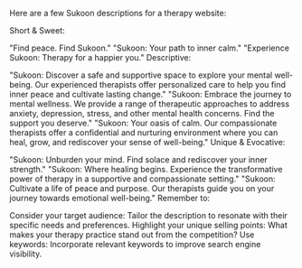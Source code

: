 Here are a few Sukoon descriptions for a therapy website:

Short & Sweet:

"Find peace. Find Sukoon."
"Sukoon: Your path to inner calm."
"Experience Sukoon: Therapy for a happier you."
Descriptive:

"Sukoon: Discover a safe and supportive space to explore your mental well-being. Our experienced therapists offer personalized care to help you find inner peace and cultivate lasting change."
"Sukoon: Embrace the journey to mental wellness. We provide a range of therapeutic approaches to address anxiety, depression, stress, and other mental health concerns. Find the support you deserve."
"Sukoon: Your oasis of calm. Our compassionate therapists offer a confidential and nurturing environment where you can heal, grow, and rediscover your sense of well-being."
Unique & Evocative:

"Sukoon: Unburden your mind. Find solace and rediscover your inner strength."
"Sukoon: Where healing begins. Experience the transformative power of therapy in a supportive and compassionate setting."
"Sukoon: Cultivate a life of peace and purpose. Our therapists guide you on your journey towards emotional well-being."
Remember to:

Consider your target audience: Tailor the description to resonate with their specific needs and preferences.
Highlight your unique selling points: What makes your therapy practice stand out from the competition?
Use keywords: Incorporate relevant keywords to improve search engine visibility.

